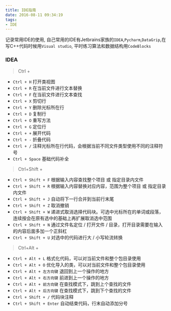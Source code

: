```yaml
---
title: IDE指南
date: 2016-08-11 09:34:19
tags:
- IDE
---
```

记录常用IDE的使用, 自己常用的IDE有Jetbrains家族的`IDEA`,`Pycharm`,`DataGrip`,在写C++代码时候用`Visual studio`, 平时练习算法和数据结构用`CodeBlocks`
<!--more-->

### IDEA

> Ctrl + 

- `Ctrl + H` 打开类视图
- `Ctrl + R` 在当前文件进行文本替换
- `Ctrl + F` 在当前文件进行文本查找
- `Ctrl + X` 剪切行
- `Ctrl + Y` 删除光标所在行 
- `Ctrl + D` 复制行
- `Ctrl + O` 重写方法
- `Ctrl + G` 定位行
- `Ctrl + +` 展开代码
- `Ctrl + -` 折叠代码
- `Ctrl + /` 注释光标所在行代码，会根据当前不同文件类型使用不同的注释符号 
- `Ctrl + Space` 基础代码补全

> Ctrl+Shift +

- `Ctrl + Shift + F` 根据输入内容查找整个项目 或 指定目录内文件 
- `Ctrl + Shift + R` 根据输入内容替换对应内容，范围为整个项目 或 指定目录内文件 
- `Ctrl + Shift + J` 自动将下一行合并到当前行末尾 
- `Ctrl + Shift + Z` 取消撤销 
- `Ctrl + Shift + W` 递进式取消选择代码块。可选中光标所在的单词或段落，连续按会在原有选中的基础上再扩展取消选中范围
- `Ctrl + Shift + N` 通过文件名定位 / 打开文件 / 目录，打开目录需要在输入的内容后面多加一个正斜杠 
- `Ctrl + Shift + U` 对选中的代码进行大 / 小写轮流转换 

> Ctrl+Alt +

- `Ctrl + Alt + L` 格式化代码，可以对当前文件和整个包目录使用 
- `Ctrl + Alt + O` 优化导入的类，可以对当前文件和整个包目录使用
- `Ctrl + Alt + 左方向键`  退回到上一个操作的地方 
- `Ctrl + Alt + 右方向键`  前进到上一个操作的地方 
- `Ctrl + Alt + 前方向键`  在查找模式下，跳到上个查找的文件
- `Ctrl + Alt + 后方向键`  在查找模式下，跳到下个查找的文件
- `Ctrl + Shift + /` 代码块注释
- `Ctrl + Shift + Enter` 自动结束代码，行末自动添加分号






